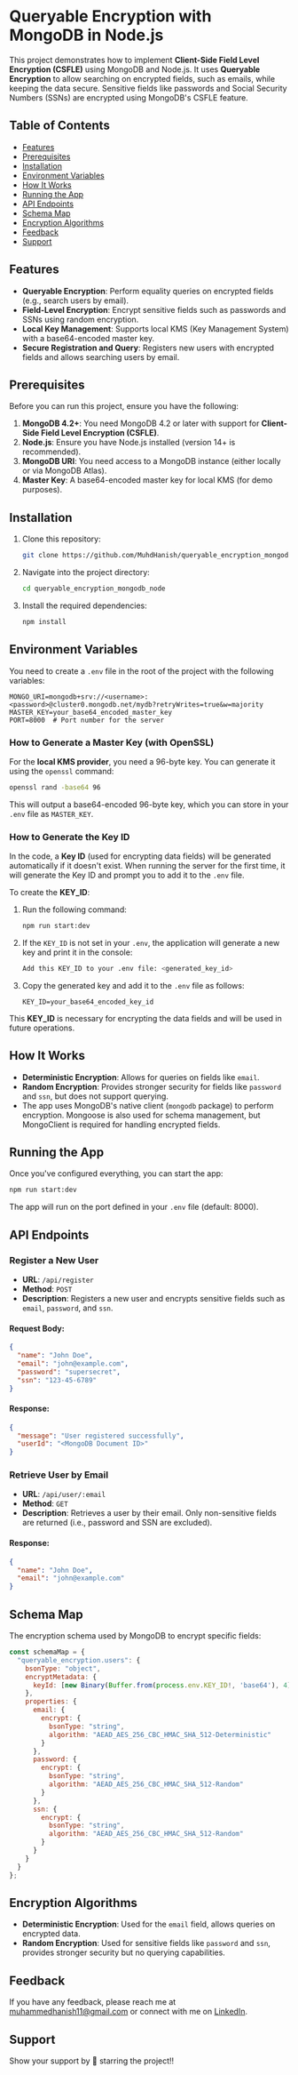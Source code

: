 # Queryable Encryption with MongoDB in Node.js

This project demonstrates how to implement **Client-Side Field Level Encryption (CSFLE)** using MongoDB and Node.js. It uses **Queryable Encryption** to allow searching on encrypted fields, such as emails, while keeping the data secure. Sensitive fields like passwords and Social Security Numbers (SSNs) are encrypted using MongoDB's CSFLE feature.

## Table of Contents

- [Features](#features)
- [Prerequisites](#prerequisites)
- [Installation](#installation)
- [Environment Variables](#environment-variables)
- [How It Works](#how-it-works)
- [Running the App](#running-the-app)
- [API Endpoints](#api-endpoints)
- [Schema Map](#schema-map)
- [Encryption Algorithms](#encryption-algorithms)
- [Feedback](#feedback)
- [Support](#support)

## Features

- **Queryable Encryption**: Perform equality queries on encrypted fields (e.g., search users by email).
- **Field-Level Encryption**: Encrypt sensitive fields such as passwords and SSNs using random encryption.
- **Local Key Management**: Supports local KMS (Key Management System) with a base64-encoded master key.
- **Secure Registration and Query**: Registers new users with encrypted fields and allows searching users by email.

## Prerequisites

Before you can run this project, ensure you have the following:

1. **MongoDB 4.2+**: You need MongoDB 4.2 or later with support for **Client-Side Field Level Encryption (CSFLE)**.
2. **Node.js**: Ensure you have Node.js installed (version 14+ is recommended).
3. **MongoDB URI**: You need access to a MongoDB instance (either locally or via MongoDB Atlas).
4. **Master Key**: A base64-encoded master key for local KMS (for demo purposes).

## Installation

1. Clone this repository:

   ```bash
   git clone https://github.com/MuhdHanish/queryable_encryption_mongodb_node.git
   ```

2. Navigate into the project directory:

   ```bash
   cd queryable_encryption_mongodb_node
   ```

3. Install the required dependencies:

   ```bash
   npm install
   ```

## Environment Variables

You need to create a `.env` file in the root of the project with the following variables:

```env
MONGO_URI=mongodb+srv://<username>:<password>@cluster0.mongodb.net/mydb?retryWrites=true&w=majority
MASTER_KEY=your_base64_encoded_master_key
PORT=8000  # Port number for the server
```

### How to Generate a Master Key (with OpenSSL)

For the **local KMS provider**, you need a 96-byte key. You can generate it using the `openssl` command:

```bash
openssl rand -base64 96
```

This will output a base64-encoded 96-byte key, which you can store in your `.env` file as `MASTER_KEY`.

### How to Generate the Key ID

In the code, a **Key ID** (used for encrypting data fields) will be generated automatically if it doesn't exist. When running the server for the first time, it will generate the Key ID and prompt you to add it to the `.env` file.

To create the **KEY_ID**:
1. Run the following command:
    ```bash
    npm run start:dev
    ```

2. If the `KEY_ID` is not set in your `.env`, the application will generate a new key and print it in the console:
    ```bash
    Add this KEY_ID to your .env file: <generated_key_id>
    ```

3. Copy the generated key and add it to the `.env` file as follows:
    ```env
    KEY_ID=your_base64_encoded_key_id
    ```

This **KEY_ID** is necessary for encrypting the data fields and will be used in future operations.

## How It Works

- **Deterministic Encryption**: Allows for queries on fields like `email`.
- **Random Encryption**: Provides stronger security for fields like `password` and `ssn`, but does not support querying.
- The app uses MongoDB's native client (`mongodb` package) to perform encryption. Mongoose is also used for schema management, but MongoClient is required for handling encrypted fields.

## Running the App

Once you've configured everything, you can start the app:

```bash
npm run start:dev
```

The app will run on the port defined in your `.env` file (default: 8000).

## API Endpoints

### Register a New User

- **URL**: `/api/register`
- **Method**: `POST`
- **Description**: Registers a new user and encrypts sensitive fields such as `email`, `password`, and `ssn`.

#### Request Body:

```json
{
  "name": "John Doe",
  "email": "john@example.com",
  "password": "supersecret",
  "ssn": "123-45-6789"
}
```

#### Response:

```json
{
  "message": "User registered successfully",
  "userId": "<MongoDB Document ID>"
}
```

### Retrieve User by Email

- **URL**: `/api/user/:email`
- **Method**: `GET`
- **Description**: Retrieves a user by their email. Only non-sensitive fields are returned (i.e., password and SSN are excluded).

#### Response:

```json
{
  "name": "John Doe",
  "email": "john@example.com"
}
```

## Schema Map

The encryption schema used by MongoDB to encrypt specific fields:

```js
const schemaMap = {
  "queryable_encryption.users": {
    bsonType: "object",
    encryptMetadata: {
      keyId: [new Binary(Buffer.from(process.env.KEY_ID!, 'base64'), 4)]
    },
    properties: {
      email: {
        encrypt: {
          bsonType: "string",
          algorithm: "AEAD_AES_256_CBC_HMAC_SHA_512-Deterministic"
        }
      },
      password: {
        encrypt: {
          bsonType: "string",
          algorithm: "AEAD_AES_256_CBC_HMAC_SHA_512-Random"
        }
      },
      ssn: {
        encrypt: {
          bsonType: "string",
          algorithm: "AEAD_AES_256_CBC_HMAC_SHA_512-Random"
        }
      }
    }
  }
};
```

## Encryption Algorithms

- **Deterministic Encryption**: Used for the `email` field, allows queries on encrypted data.
- **Random Encryption**: Used for sensitive fields like `password` and `ssn`, provides stronger security but no querying capabilities.

## Feedback

If you have any feedback, please reach me at [muhammedhanish11@gmail.com](mailto:muhammedhanish11@gmail.com) or connect with me on [LinkedIn](https://www.linkedin.com/in/muhdhanish/).

## Support

Show your support by 🌟 starring the project!!
